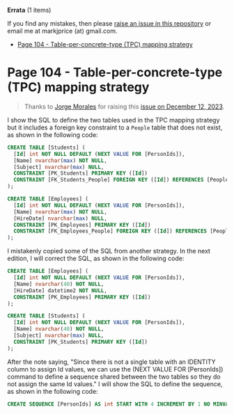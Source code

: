 **Errata** (1 items)

If you find any mistakes, then please [raise an issue in this repository](https://github.com/markjprice/apps-services-net8/issues) or email me at markjprice (at) gmail.com.

- [Page 104 - Table-per-concrete-type (TPC) mapping strategy](#page-104---table-per-concrete-type-tpc-mapping-strategy)


# Page 104 - Table-per-concrete-type (TPC) mapping strategy

> Thanks to [Jorge Morales](https://github.com/jmoralesv) for raising this [issue on December 12, 2023](https://github.com/markjprice/apps-services-net7/issues/22).

I show the SQL to define the two tables used in the TPC mapping strategy but it includes a foreign key constraint to a `People` table that does not exist, as shown in the following code:

```sql
CREATE TABLE [Students] (
  [Id] int NOT NULL DEFAULT (NEXT VALUE FOR [PersonIds]),
  [Name] nvarchar(max) NOT NULL,
  [Subject] nvarchar(max) NULL,
  CONSTRAINT [PK_Students] PRIMARY KEY ([Id])
  CONSTRAINT [FK_Students_People] FOREIGN KEY ([Id]) REFERENCES [People] ([Id])
);

CREATE TABLE [Employees] (
  [Id] int NOT NULL DEFAULT (NEXT VALUE FOR [PersonIds]),
  [Name] nvarchar(max) NOT NULL,
  [HireDate] nvarchar(max) NULL,
  CONSTRAINT [PK_Employees] PRIMARY KEY ([Id])
  CONSTRAINT [FK_Employees_People] FOREIGN KEY ([Id]) REFERENCES [People] ([Id])
);
```

I mistakenly copied some of the SQL from another strategy. In the next edition, I will correct the SQL, as shown in the following code:

```sql
CREATE TABLE [Employees] (
  [Id] int NOT NULL DEFAULT (NEXT VALUE FOR [PersonIds]),
  [Name] nvarchar(40) NOT NULL,
  [HireDate] datetime2 NOT NULL,
  CONSTRAINT [PK_Employees] PRIMARY KEY ([Id])
);

CREATE TABLE [Students] (
  [Id] int NOT NULL DEFAULT (NEXT VALUE FOR [PersonIds]),
  [Name] nvarchar(40) NOT NULL,
  [Subject] nvarchar(max) NULL,
  CONSTRAINT [PK_Students] PRIMARY KEY ([Id])
);
```

After the note saying, "Since there is not a single table with an IDENTITY column to assign Id values, we can use the (NEXT VALUE FOR [PersonIds]) command to define a sequence shared between the two tables so they do not assign the same Id values." I will show the SQL to define the sequence, as shown in the following code:

```sql
CREATE SEQUENCE [PersonIds] AS int START WITH 4 INCREMENT BY 1 NO MINVALUE NO MAXVALUE NO CYCLE;
```
